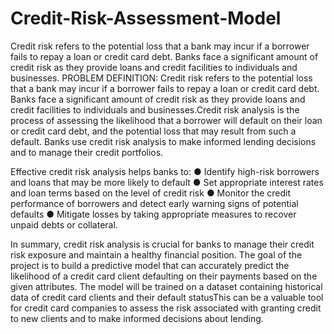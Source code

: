 # Credit-Risk-Assessment-Model
Credit risk refers to the potential loss that a bank may incur if a borrower fails to repay a loan or credit card debt. Banks face a significant amount of credit risk as they provide loans and credit facilities to individuals and businesses.
PROBLEM DEFINITION:
Credit risk refers to the potential loss that a bank may incur if a borrower fails to repay a loan
or credit card debt. Banks face a significant amount of credit risk as they provide loans and
credit facilities to individuals and businesses.Credit risk analysis is the process of assessing the
likelihood that a borrower will default on their loan or credit card debt, and the potential loss
that may result from such a default. Banks use credit risk analysis to make informed lending
decisions and to manage their credit portfolios.

Effective credit risk analysis helps banks to:
● Identify high-risk borrowers and loans that may be more likely to default
● Set appropriate interest rates and loan terms based on the level of credit risk
● Monitor the credit performance of borrowers and detect early warning signs of potential
defaults
● Mitigate losses by taking appropriate measures to recover unpaid debts or collateral.

In summary, credit risk analysis is crucial for banks to manage their credit risk exposure and
maintain a healthy financial position. The goal of the project is to build a predictive model that
can accurately predict the likelihood of a credit card client defaulting on their payments based
on the given attributes. The model will be trained on a dataset containing historical data of
credit card clients and their default statusThis can be a valuable tool for credit card companies
to assess the risk associated with granting credit to new clients and to make informed decisions
about lending.
